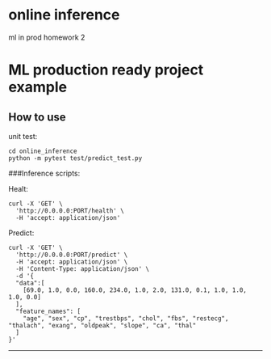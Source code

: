 online inference
==============================

ml in prod homework 2

# ML production ready project example
## How to use

unit test:
```commandline
cd online_inference
python -m pytest test/predict_test.py
```

###Inference scripts:

Healt:
```commandline
curl -X 'GET' \
  'http://0.0.0.0:PORT/health' \
  -H 'accept: application/json'
```
Predict:
```commandline
curl -X 'GET' \
  'http://0.0.0.0:PORT/predict' \
  -H 'accept: application/json' \
  -H 'Content-Type: application/json' \
  -d '{
  "data":[
    [69.0, 1.0, 0.0, 160.0, 234.0, 1.0, 2.0, 131.0, 0.1, 1.0, 1.0, 1.0, 0.0]
  ],
  "feature_names": [
    "age", "sex", "cp", "trestbps", "chol", "fbs", "restecg", "thalach", "exang", "oldpeak", "slope", "ca", "thal"
  ]
}'
```

--------